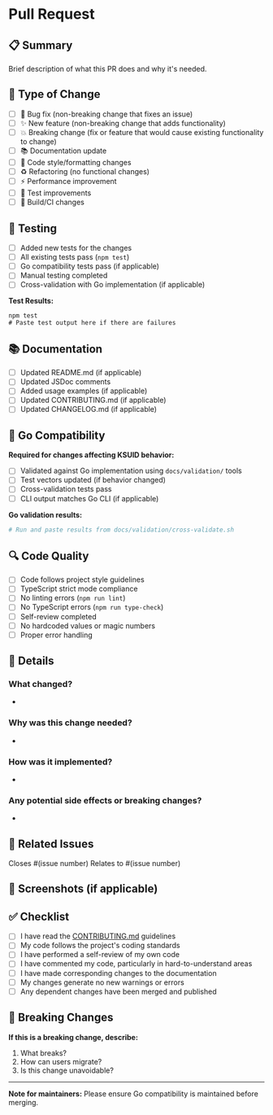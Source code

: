 # Pull Request

## 📋 Summary
Brief description of what this PR does and why it's needed.

## 🔧 Type of Change
- [ ] 🐛 Bug fix (non-breaking change that fixes an issue)
- [ ] ✨ New feature (non-breaking change that adds functionality)
- [ ] 💥 Breaking change (fix or feature that would cause existing functionality to change)
- [ ] 📚 Documentation update
- [ ] 🎨 Code style/formatting changes
- [ ] ♻️ Refactoring (no functional changes)
- [ ] ⚡ Performance improvement
- [ ] 🧪 Test improvements
- [ ] 🔧 Build/CI changes

## 🧪 Testing
- [ ] Added new tests for the changes
- [ ] All existing tests pass (`npm test`)
- [ ] Go compatibility tests pass (if applicable)
- [ ] Manual testing completed
- [ ] Cross-validation with Go implementation (if applicable)

**Test Results:**
```
npm test
# Paste test output here if there are failures
```

## 📚 Documentation
- [ ] Updated README.md (if applicable)
- [ ] Updated JSDoc comments
- [ ] Added usage examples (if applicable)
- [ ] Updated CONTRIBUTING.md (if applicable)
- [ ] Updated CHANGELOG.md (if applicable)

## 🎯 Go Compatibility
**Required for changes affecting KSUID behavior:**
- [ ] Validated against Go implementation using `docs/validation/` tools
- [ ] Test vectors updated (if behavior changed)
- [ ] Cross-validation tests pass
- [ ] CLI output matches Go CLI (if applicable)

**Go validation results:**
```bash
# Run and paste results from docs/validation/cross-validate.sh
```

## 🔍 Code Quality
- [ ] Code follows project style guidelines
- [ ] TypeScript strict mode compliance
- [ ] No linting errors (`npm run lint`)
- [ ] No TypeScript errors (`npm run type-check`)
- [ ] Self-review completed
- [ ] No hardcoded values or magic numbers
- [ ] Proper error handling

## 📖 Details
### What changed?
- 

### Why was this change needed?
- 

### How was it implemented?
- 

### Any potential side effects or breaking changes?
- 

## 🔗 Related Issues
Closes #(issue number)
Relates to #(issue number)

## 📸 Screenshots (if applicable)
<!-- Add screenshots for UI changes or CLI output -->

## ✅ Checklist
- [ ] I have read the [CONTRIBUTING.md](CONTRIBUTING.md) guidelines
- [ ] My code follows the project's coding standards
- [ ] I have performed a self-review of my own code
- [ ] I have commented my code, particularly in hard-to-understand areas
- [ ] I have made corresponding changes to the documentation
- [ ] My changes generate no new warnings or errors
- [ ] Any dependent changes have been merged and published

## 🚨 Breaking Changes
**If this is a breaking change, describe:**
1. What breaks?
2. How can users migrate?
3. Is this change unavoidable?

---

**Note for maintainers:** Please ensure Go compatibility is maintained before merging.